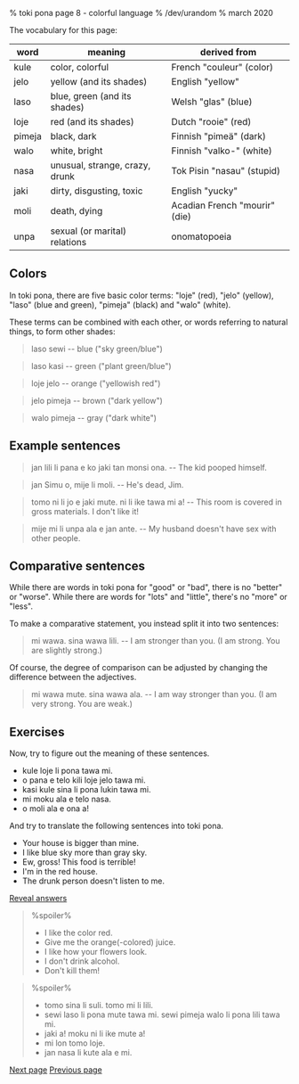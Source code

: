 % toki pona page 8 - colorful language
% /dev/urandom
% march 2020

The vocabulary for this page:

| word  | meaning                          | derived from                     |
|-------|----------------------------------|----------------------------------|
| kule  | color, colorful                  | French "couleur" (color)         |
| jelo  | yellow (and its shades)          | English "yellow"                 |
| laso  | blue, green (and its shades)     | Welsh "glas" (blue)              |
| loje  | red (and its shades)             | Dutch "rooie" (red)              |
| pimeja| black, dark                      | Finnish "pimeä" (dark)           |
| walo  | white, bright                    | Finnish "valko-" (white)         |
| nasa  | unusual, strange, crazy, drunk   | Tok Pisin "nasau" (stupid)       |
| jaki  | dirty, disgusting, toxic         | English "yucky"                  |
| moli  | death, dying                     | Acadian French "mourir" (die)    |
| unpa  | sexual (or marital) relations    | onomatopoeia                     |

## Colors

In toki pona, there are five basic color terms: "loje" (red), "jelo" (yellow),
"laso" (blue and green), "pimeja" (black) and "walo" (white).

These terms can be combined with each other, or words referring to natural
things, to form other shades:

> laso sewi -- blue ("sky green/blue")

> laso kasi -- green ("plant green/blue")

> loje jelo -- orange ("yellowish red")

> jelo pimeja -- brown ("dark yellow")

> walo pimeja -- gray ("dark white")

## Example sentences

> jan lili li pana e ko jaki tan monsi ona. -- The kid pooped himself.

> jan Simu o, mije li moli. -- He's dead, Jim.

> tomo ni li jo e jaki mute. ni li ike tawa mi a! -- This room is covered in
> gross materials. I don't like it!

> mije mi li unpa ala e jan ante. -- My husband doesn't have sex with other
> people.

## Comparative sentences

While there are words in toki pona for "good" or "bad", there is no "better" or
"worse". While there are words for "lots" and "little", there's no "more" or
"less".

To make a comparative statement, you instead split it into two sentences:

> mi wawa. sina wawa lili. -- I am stronger than you. (I am strong.
> You are slightly strong.)

Of course, the degree of comparison can be adjusted by changing the difference
between the adjectives.

> mi wawa mute. sina wawa ala. -- I am way stronger than you. (I am very strong.
> You are weak.)

## Exercises

Now, try to figure out the meaning of these sentences.

* kule loje li pona tawa mi.
* o pana e telo kili loje jelo tawa mi. 
* kasi kule sina li pona lukin tawa mi.
* mi moku ala e telo nasa.
* o moli ala e ona a!

And try to translate the following sentences into toki pona.

* Your house is bigger than mine.
* I like blue sky more than gray sky. 
* Ew, gross! This food is terrible!
* I'm in the red house.
* The drunk person doesn't listen to me.

<a name="answers" href="#answers" onclick="revealSpoilers();">Reveal answers</a>

> %spoiler%
> * I like the color red.
> * Give me the orange(-colored) juice.
> * I like how your flowers look.
> * I don't drink alcohol.
> * Don't kill them!

> %spoiler%
> * tomo sina li suli. tomo mi li lili.
> * sewi laso li pona mute tawa mi. sewi pimeja walo li pona lili tawa mi.
> * jaki a! moku ni li ike mute a!
> * mi lon tomo loje.
> * jan nasa li kute ala e mi.

[Next page](9.html) [Previous page](7.html)

